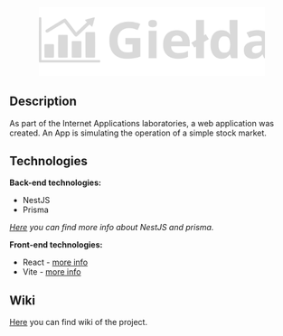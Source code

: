 <p align="center">
  <img src="https://github.com/hyter99/AI_22-23_L1/blob/develop/src/frontend/src/assets/svg/logo.svg" width="400" alt="Stock market simulator" />
</p>

## Description

As part of the Internet Applications laboratories, a web application was created. An App is simulating the operation of a simple stock market.

## Technologies

**Back-end technologies:**
- NestJS
- Prisma

*[Here](https://docs.nestjs.com/recipes/prisma) you can find more info about NestJS and prisma.*

**Front-end technologies:**
- React - [more info](https://pl.reactjs.org)
- Vite - [more info](https://vitejs.dev)

## Wiki

[Here](https://github.com/hyter99/AI_22-23_L1/wiki) you can find wiki of the project.

